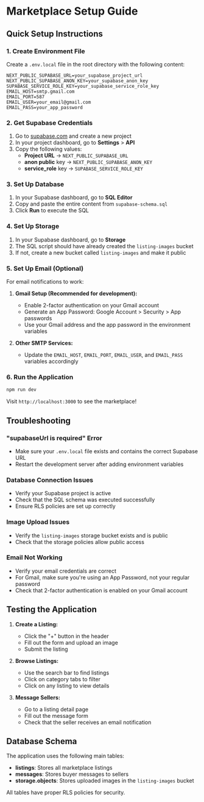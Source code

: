 # Marketplace Setup Guide

## Quick Setup Instructions

### 1. Create Environment File

Create a `.env.local` file in the root directory with the following content:

```env
NEXT_PUBLIC_SUPABASE_URL=your_supabase_project_url
NEXT_PUBLIC_SUPABASE_ANON_KEY=your_supabase_anon_key
SUPABASE_SERVICE_ROLE_KEY=your_supabase_service_role_key
EMAIL_HOST=smtp.gmail.com
EMAIL_PORT=587
EMAIL_USER=your_email@gmail.com
EMAIL_PASS=your_app_password
```

### 2. Get Supabase Credentials

1. Go to [supabase.com](https://supabase.com) and create a new project
2. In your project dashboard, go to **Settings** > **API**
3. Copy the following values:
   - **Project URL** → `NEXT_PUBLIC_SUPABASE_URL`
   - **anon public** key → `NEXT_PUBLIC_SUPABASE_ANON_KEY`
   - **service_role** key → `SUPABASE_SERVICE_ROLE_KEY`

### 3. Set Up Database

1. In your Supabase dashboard, go to **SQL Editor**
2. Copy and paste the entire content from `supabase-schema.sql`
3. Click **Run** to execute the SQL

### 4. Set Up Storage

1. In your Supabase dashboard, go to **Storage**
2. The SQL script should have already created the `listing-images` bucket
3. If not, create a new bucket called `listing-images` and make it public

### 5. Set Up Email (Optional)

For email notifications to work:

1. **Gmail Setup (Recommended for development):**
   - Enable 2-factor authentication on your Gmail account
   - Generate an App Password: Google Account > Security > App passwords
   - Use your Gmail address and the app password in the environment variables

2. **Other SMTP Services:**
   - Update the `EMAIL_HOST`, `EMAIL_PORT`, `EMAIL_USER`, and `EMAIL_PASS` variables accordingly

### 6. Run the Application

```bash
npm run dev
```

Visit `http://localhost:3000` to see the marketplace!

## Troubleshooting

### "supabaseUrl is required" Error
- Make sure your `.env.local` file exists and contains the correct Supabase URL
- Restart the development server after adding environment variables

### Database Connection Issues
- Verify your Supabase project is active
- Check that the SQL schema was executed successfully
- Ensure RLS policies are set up correctly

### Image Upload Issues
- Verify the `listing-images` storage bucket exists and is public
- Check that the storage policies allow public access

### Email Not Working
- Verify your email credentials are correct
- For Gmail, make sure you're using an App Password, not your regular password
- Check that 2-factor authentication is enabled on your Gmail account

## Testing the Application

1. **Create a Listing:**
   - Click the "+" button in the header
   - Fill out the form and upload an image
   - Submit the listing

2. **Browse Listings:**
   - Use the search bar to find listings
   - Click on category tabs to filter
   - Click on any listing to view details

3. **Message Sellers:**
   - Go to a listing detail page
   - Fill out the message form
   - Check that the seller receives an email notification

## Database Schema

The application uses the following main tables:

- **listings**: Stores all marketplace listings
- **messages**: Stores buyer messages to sellers
- **storage.objects**: Stores uploaded images in the `listing-images` bucket

All tables have proper RLS policies for security.
